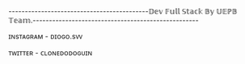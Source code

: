 -------------------------------------------𝔻𝕖𝕧 𝔽𝕦𝕝𝕝 𝕊𝕥𝕒𝕔𝕜 𝔹𝕪 𝕌𝔼ℙ𝔹 𝕋𝕖𝕒𝕞.---------------------------------------------------

ɪɴsᴛᴀɢʀᴀᴍ - ᴅɪᴏɢᴏ.sᴠᴠ

ᴛᴡɪᴛᴛᴇʀ - ᴄʟᴏɴᴇᴅᴏᴅᴏɢᴜɪɴ

